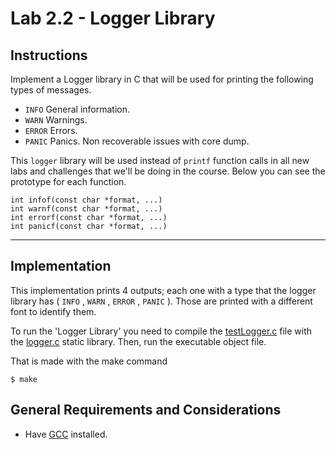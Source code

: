 Lab 2.2 - Logger Library
========================


Instructions
------------------------

Implement a Logger library in C that will be used for printing the following types of messages.
- `INFO` General information.
- `WARN` Warnings.
- `ERROR` Errors.
- `PANIC` Panics. Non recoverable issues with core dump.

This `logger` library will be used instead of `printf` function calls in all new labs and challenges that we'll be doing in the course.
Below you can see the prototype for each function.

```
int infof(const char *format, ...)
int warnf(const char *format, ...)
int errorf(const char *format, ...)
int panicf(const char *format, ...)
```

---------------------------
Implementation
---------------------------

This implementation prints 4 outputs; each one with a type that the logger library has ( `INFO` , `WARN` , `ERROR` , `PANIC` ). Those are printed with a different font to identify them.

To run the 'Logger Library' you need to compile the [testLogger.c](./testLogger.c) file with the [logger.c](./logger.c) static library. Then, run the executable object file. 

That is made with the make command

```
$ make
```


General Requirements and Considerations
---------------------------------------

- Have [GCC](https://gcc.gnu.org/install/) installed.
